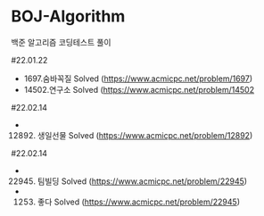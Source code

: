 # BOJ-Algorithm
백준 알고리즘 코딩테스트 풀이

#22.01.22
- 1697.숨바꼭질 Solved (https://www.acmicpc.net/problem/1697)
- 14502.연구소 Solved (https://www.acmicpc.net/problem/14502

#22.02.14
- 12892. 생일선물 Solved (https://www.acmicpc.net/problem/12892)


#22.02.14
- 22945. 팀빌딩 Solved (https://www.acmicpc.net/problem/22945)
- 1253. 좋다 Solved (https://www.acmicpc.net/problem/22945)
